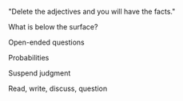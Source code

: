 ---
---


"Delete the adjectives and you will have the facts."

What is below the surface? 

Open-ended questions 

Probabilities

Suspend judgment 

Read, write, discuss, question

